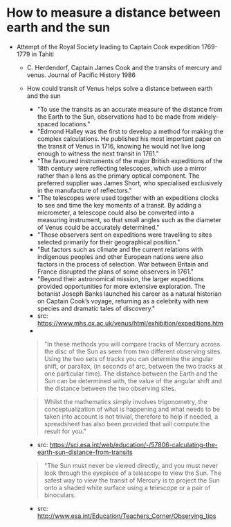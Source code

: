 # How to measure a distance between earth and the sun
  * Attempt of the Royal Society leading to Captain Cook expedition 1769-1779 in Tahiti
    * C. Herdendorf, Captain James Cook and the transits of mercury and venus. Journal of Pacific History 1986
    * How could transit of Venus helps solve a distance between earth and the sun
      * "To use the transits as an accurate measure of the distance from the Earth to the Sun, observations had to be made from widely-spaced locations."
      * "Edmond Halley was the first to develop a method for making the complex calculations. He published his most important paper on the transit of Venus in 1716, knowing he would not live long enough to witness the next transit in 1761."
      * "The favoured instruments of the major British expeditions of the 18th century were reflecting telescopes, which use a mirror rather than a lens as the primary optical component. The preferred supplier was James Short, who specialised exclusively in the manufacture of reflectors."
      * "The telescopes were used together with an expeditions clocks to see and time the key moments of a transit. By adding a micrometer, a telescope could also be converted into a measuring instrument, so that small angles such as the diameter of Venus could be accurately determined."
      * "Those observers sent on expeditions were travelling to sites selected primarily for their geographical position." 
      * "But factors such as climate and the current relations with indigenous peoples and other European nations were also factors in the process of selection. War between Britain and France disrupted the plans of some observers in 1761." 
      * "Beyond their astronomical mission, the larger expeditions provided opportunities for more extensive exploration. The botanist Joseph Banks launched his career as a natural historian on Captain Cook’s voyage, returning as a celebrity with new species and dramatic tales of discovery."
      * src: https://www.mhs.ox.ac.uk/venus/html/exhibition/expeditions.htm
      * 
      
      > "In these methods you will compare tracks of Mercury across the disc of the Sun as seen from two different observing sites. Using the two sets of tracks you can determine the angular shift, or parallax, (in seconds of arc, between the two tracks at one particular time). The distance between the Earth and the Sun can be determined with, the value of the angular shift and the distance between the two observing sites.

      > Whilst the mathematics simply involves trigonometry, the conceptualization of what is happening and what needs to be taken into account is not trivial, therefore to help if needed, a spreadsheet has also been provided that will compute the result for you."
      * src: https://sci.esa.int/web/education/-/57806-calculating-the-earth-sun-distance-from-transits

      > "The Sun must never be viewed directly, and you must never look through the eyepiece of a telescope to view the Sun.
      > The safest way to view the transit of Mercury is to project the Sun onto a shaded white surface using a telescope or a pair of binoculars.
      * src: http://www.esa.int/Education/Teachers_Corner/Observing_tips



